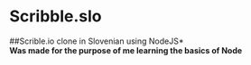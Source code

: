 # Scribble.slo
##Scrible.io clone in Slovenian using NodeJS*<br>
**Was made for the purpose of me learning the basics of Node**
